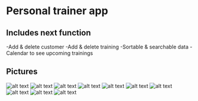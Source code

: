 # Personal trainer app

## Includes next function
-Add & delete customer
-Add & delete training
-Sortable & searchable data
-Calendar to see upcoming trainings

## Pictures

![alt text](https://github.com/vsihvola/personal-trainer/1.png?raw=true)
![alt text](https://github.com/vsihvola/personal-trainer/2.png?raw=true)
![alt text](https://github.com/vsihvola/personal-trainer/3.png?raw=true)
![alt text](https://github.com/vsihvola/personal-trainer/4.png?raw=true)
![alt text](https://github.com/vsihvola/personal-trainer/5.png?raw=true)
![alt text](https://github.com/vsihvola/personal-trainer/6.png?raw=true)
![alt text](https://github.com/vsihvola/personal-trainer/7.png?raw=true)
![alt text](https://github.com/vsihvola/personal-trainer/8.png?raw=true)
![alt text](https://github.com/vsihvola/personal-trainer/9.png?raw=true)
![alt text](https://github.com/vsihvola/personal-trainer/10.png?raw=true)
